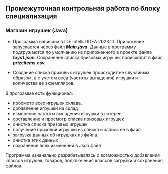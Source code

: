 ## Промежуточная контрольная работа по блоку специализация

### Магазин игрушек (Java)


- Программа написана в IDE IntelliJ IDEA 2023.1.1. Приложение запускается через файл ***Main.java***.
Данные в программу подгружаются по умолчанию из приложенного в проекте файла ***toys1.json***.
Сохранение списка призовых игрушек происходит в файл ***prizeitems.csv***.

- Создание списка призовых игрушек происходит не случайным образом, а с учетом веса (частоты выпадения) игрушки и количества ее экземпляров.

В программе есть функционал:
- просмотр всех игрушек склада.
- добавление игрушки на склад
- изменение частоты выпадения игрушки в лотерее
- составление и просмотр списка призовых игрушек
- очистка списка призовых игрушек
- получение призовой игрушки из списка и запись ее в файл
- загрузка данных об игрушках из файла.
- очистка этих данных
- сохранение всех изменений в Json файл

Программа изначально разрабатывалась с возможностью добавления классов игрушек, товаров, подключения классов загрузки и сохранения файлов. 

